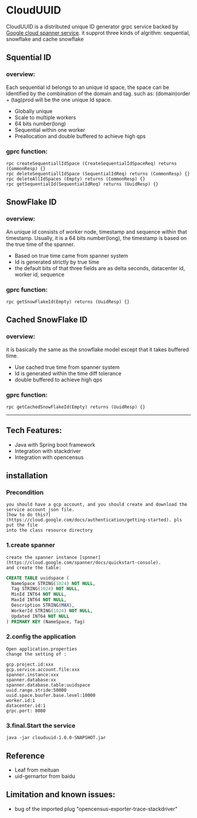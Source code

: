 CloudUUID
=====

CloudUUID is a distributed unique ID generator grpc service backed by [Google cloud spanner service](https://cloud.google.com/spanner). it supprot three kinds of algrithm: sequential, snowflake and cache snowflake

Squential ID
-------------
### overview:
Each sequential id belongs to an unique id space, the space can be identified by the combination of the domain and tag. such as: (domain)order + (tag)prod will be the one unique Id space.
* Globally unique
* Scale to multiple workers
* 64 bits number(long)
* Sequential within one worker
* Preallocation and double buffered to achieve high qps

### gprc function:
	rpc createSequentiallIdSpace (CreateSequentialIdSpaceReq) returns (CommonResp) {}
  	rpc deleteSequentiallIdSpace (SequentialIdReq) returns (CommonResp) {}
  	rpc deleteAllIdSpaces (Empty) returns (CommonResp) {}
  	rpc getSequentialId(SequentialIdReq) returns (UuidResp) {}

SnowFlake ID
-------------
### overview:
An unique id consists of worker node, timestamp and sequence within that timestamp. Usually,
it is a 64 bits number(long), the timestamp is based on the true time of the spanner. 
* Based on true time came from spanner system
* Id is generated strictly by true time
* the default bits of that three fields are as delta seconds, datacenter id, worker id, sequence

### gprc function:
	rpc getSnowFlakeId(Empty) returns (UuidResp) {}

Cached SnowFlake ID
-------------
###  overview:
it is basically the same as the snowflake model except that it takes buffered time.
* Use cached true time from spanner system
* Id is generated within the time diff tolerance
* double buffered to achieve high qps

###  gprc function:
	rpc getCachedSnowFlakeId(Empty) returns (UuidResp) {}


------------

## Tech Features:
* Java with Spring boot framework
* Integration with stackdriver
* Integration with opencensus


## installation
### Precondition
	you should have a gcp account, and you should create and download the service account json file.
	[how to do this?](https://cloud.google.com/docs/authentication/getting-started). pls put the file 
	into the class resource directory
### 1.create spanner
    create the spanner instance [spnner](https://cloud.google.com/spanner/docs/quickstart-console).
    and create the table:
```sql
CREATE TABLE uuidspace (
  NameSpace STRING(1024) NOT NULL,
  Tag STRING(1024) NOT NULL,
  MinId INT64 NOT NULL,
  MaxId INT64 NOT NULL,
  Description STRING(MAX),
  WorkerId STRING(1024) NOT NULL,
  Updated INT64 NOT NULL
) PRIMARY KEY (NameSpace, Tag)
```
### 2.config the application
	Open application.properties
	change the setting of :

	gcp.project.id:xxx
	gcp.service.account.file:xxx
	spanner.instance:xxx
	spanner.database:xx
	spanner.database.table:uuidspace
	uuid.range.stride:50000
	uuid.space.buufer.base.level:10000
	worker.id:1
	datacenter.id:1
	grpc.port: 8080

### 3.final.Start the service
    java -jar clouduuid-1.0.0-SNAPSHOT.jar
	

## Reference
*  Leaf from meituan
*  uid-gernartor from baidu

## Limitation and known issues:
* bug of the imported plug "opencensus-exporter-trace-stackdriver"

